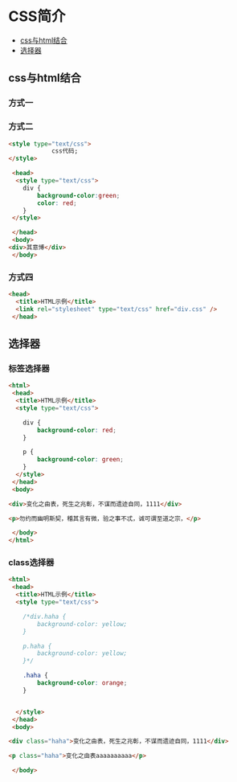 # CSS简介
  - [css与html结合](#css与html结合)
  - [选择器](#选择器)
  
  
  
## css与html结合
### 方式一

### 方式二
```html
<style type="text/css">
			css代码;
</style>

 <head>
  <style type="text/css">	
	div {
		background-color:green;
		color: red;
	}		
 </style>

 </head>
 <body>
<div>其意博</div>
 </body>
```


### 方式四
```html
<head>
  <title>HTML示例</title>
  <link rel="stylesheet" type="text/css" href="div.css" />
 </head>
```


## 选择器
### 标签选择器
```html
<html>
 <head>
  <title>HTML示例</title>
  <style type="text/css">

	div {
		background-color: red;
	}

	p {
		background-color: green;
	}
  </style>
 </head>
 <body>

<div>变化之由表，死生之兆彰，不谋而遗迹自同，1111</div>

<p>勿约而幽明斯契，稽其言有微，验之事不忒，诚可谓至道之宗，</p>

 </body>
</html>
```

### class选择器
```html
<html>
 <head>
  <title>HTML示例</title>
  <style type="text/css">

	/*div.haha {
		background-color: yellow;
	}

	p.haha {
		background-color: yellow;
	}*/

	.haha {
		background-color: orange;
	}


  </style>
 </head>
 <body>

<div class="haha">变化之由表，死生之兆彰，不谋而遗迹自同，1111</div>

<p class="haha">变化之由表aaaaaaaaaa</p>

 </body>
```

### 
